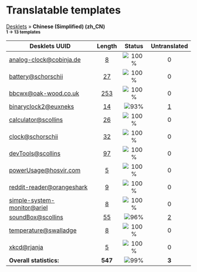 # Translatable templates
[Desklets](../README.md) &#187; **Chinese (Simplified) (zh_CN)**
<br><sub>**1 &#8594; 13 templates**</sub>

Desklets UUID | Length | Status | Untranslated
------------|:------:|:------:|:-----------:
[analog-clock@cobinja.de](../desklets-status/analog-clock@cobinja.de/README.md) | [8](../desklets-status/analog-clock@cobinja.de/po/zh_CN.po) | ![100%](http://progressed.io/bar/100) |  0
[battery@schorschii](../desklets-status/battery@schorschii/README.md) | [27](../desklets-status/battery@schorschii/po/zh_CN.po) | ![100%](http://progressed.io/bar/100) |  0
[bbcwx@oak-wood.co.uk](../desklets-status/bbcwx@oak-wood.co.uk/README.md) | [253](../desklets-status/bbcwx@oak-wood.co.uk/po/zh_CN.po) | ![100%](http://progressed.io/bar/100) |  0
[binaryclock2@euxneks](../desklets-status/binaryclock2@euxneks/README.md) | [14](../desklets-status/binaryclock2@euxneks/po/zh_CN.po) | ![93%](http://progressed.io/bar/93) | [1](../desklets-status/binaryclock2@euxneks/untranslated-po/zh_CN.csv)
[calculator@scollins](../desklets-status/calculator@scollins/README.md) | [26](../desklets-status/calculator@scollins/po/zh_CN.po) | ![100%](http://progressed.io/bar/100) |  0
[clock@schorschii](../desklets-status/clock@schorschii/README.md) | [32](../desklets-status/clock@schorschii/po/zh_CN.po) | ![100%](http://progressed.io/bar/100) |  0
[devTools@scollins](../desklets-status/devTools@scollins/README.md) | [97](../desklets-status/devTools@scollins/po/zh_CN.po) | ![100%](http://progressed.io/bar/100) |  0
[powerUsage@hosvir.com](../desklets-status/powerUsage@hosvir.com/README.md) | [5](../desklets-status/powerUsage@hosvir.com/po/zh_CN.po) | ![100%](http://progressed.io/bar/100) |  0
[reddit-reader@orangeshark](../desklets-status/reddit-reader@orangeshark/README.md) | [9](../desklets-status/reddit-reader@orangeshark/po/zh_CN.po) | ![100%](http://progressed.io/bar/100) |  0
[simple-system-monitor@ariel](../desklets-status/simple-system-monitor@ariel/README.md) | [8](../desklets-status/simple-system-monitor@ariel/po/zh_CN.po) | ![100%](http://progressed.io/bar/100) |  0
[soundBox@scollins](../desklets-status/soundBox@scollins/README.md) | [55](../desklets-status/soundBox@scollins/po/zh_CN.po) | ![96%](http://progressed.io/bar/96) | [2](../desklets-status/soundBox@scollins/untranslated-po/zh_CN.csv)
[temperature@swalladge](../desklets-status/temperature@swalladge/README.md) | [8](../desklets-status/temperature@swalladge/po/zh_CN.po) | ![100%](http://progressed.io/bar/100) |  0
[xkcd@rjanja](../desklets-status/xkcd@rjanja/README.md) | [5](../desklets-status/xkcd@rjanja/po/zh_CN.po) | ![100%](http://progressed.io/bar/100) |  0
**Overall statistics:** | **547** | ![99%](http://progressed.io/bar/99) | **3**
